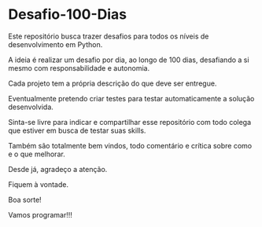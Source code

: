 # Desafio-100-Dias

Este repositório busca trazer desafios para todos os níveis de desenvolvimento em Python.

A ideia é realizar um desafio por dia, ao longo de 100 dias, desafiando a si mesmo com responsabilidade e autonomia.

Cada projeto tem a própria descrição do que deve ser entregue.

Eventualmente pretendo criar testes para testar automaticamente a solução desenvolvida.

Sinta-se livre para indicar e compartilhar esse repositório com todo colega que estiver em busca de testar suas skills.

Também são totalmente bem vindos, todo comentário e crítica sobre como e o que melhorar.

Desde já, agradeço a atenção.

Fiquem à vontade.

Boa sorte!

Vamos programar!!!